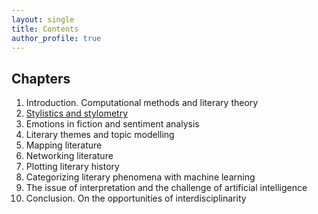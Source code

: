 ```yaml
---
layout: single
title: Contents
author_profile: true
---
```


## Chapters

1. Introduction. Computational methods and literary theory  
2. [Stylistics and stylometry](Stylometry/)  
3. Emotions in fiction and sentiment analysis  
4. Literary themes and topic modelling  
5. Mapping literature  
6. Networking literature  
7. Plotting literary history  
8. Categorizing literary phenomena with machine learning  
9. The issue of interpretation and the challenge of artificial intelligence  
10. Conclusion. On the opportunities of interdisciplinarity  

